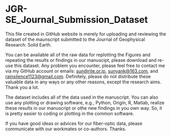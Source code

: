 # JGR-SE_Journal_Submission_Dataset
This file created in GitHub website is merely for uploading and reviewing the dataset of the maunscript submitted to the Journal of Geophysical Research: Solid Earth.

You can be available all of the raw data for replotting the Figures and repeating the results or findings in our manuscipt, please download and re-use this dataset. Any problem
you encounter, please feel free to contact me via my GitHub account or emails: sun@rite.or.jp, sunyank@163.com, and rainsilence1123@gmail.com.
Definitely, please do not distribute these valuable data in any ways or any other reasons, except the research aims. Thank you a lot. 

The dataset includes all of the data used in the manuscript. You can also use any plotting or drawing software, e.g., Python, Origin, R, Matlab, realize these results in our
manuscript or othe new findings in you own way. So, it is pretty easier to coding or plotting in the common software.

If you have good ideas or advices for our fiber-optic data, please communicate with our workmates or co-authors. Thanks.
